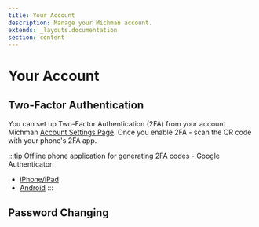 ```yaml
---
title: Your Account
description: Manage your Michman account.
extends: _layouts.documentation
section: content
---
```


# Your Account

## Two-Factor Authentication

You can set up Two-Factor Authentication (2FA) from your account Michman [Account Settings Page](https://michman.dev/account/profile).
Once you enable 2FA - scan the QR code with your phone's 2FA app.

:::tip
Offline phone application for generating 2FA codes - Google Authenticator:
- [iPhone/iPad](https://apps.apple.com/app/google-authenticator/id388497605)
- [Android](https://play.google.com/store/apps/details?id=com.google.android.apps.authenticator2)
:::



## Password Changing

[//]: # (You can change your password.)
